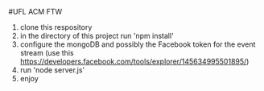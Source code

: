 #UFL ACM FTW


1. clone this respository
2. in the directory of this project run 'npm install'
3. configure the mongoDB and possibly the Facebook token for the event stream (use this https://developers.facebook.com/tools/explorer/145634995501895/)
4. run 'node server.js'
5. enjoy
